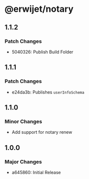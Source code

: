 # @erwijet/notary

## 1.1.2

### Patch Changes

-   5040326: Publish Build Folder

## 1.1.1

### Patch Changes

-   e24da3b: Publishes `userInfoSchema`

## 1.1.0

### Minor Changes

-   Add support for notary renew

## 1.0.0

### Major Changes

-   a645860: Initial Release
